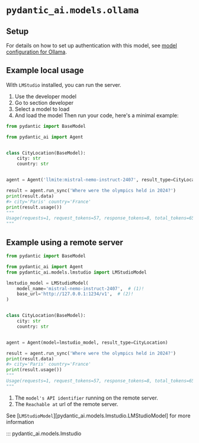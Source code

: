 # `pydantic_ai.models.ollama`

## Setup

For details on how to set up authentication with this model, see [model configuration for Ollama](../../models.md#lmstudio).

## Example local usage

With `LMStudio` installed, you can run the server.

1. Use the developer model
2. Go to section developer
3. Select a model to load
4. And load the model
Then run your code, here's a minimal example:

```python {title="ollama_example.py"}
from pydantic import BaseModel

from pydantic_ai import Agent


class CityLocation(BaseModel):
    city: str
    country: str


agent = Agent('llmite:mistral-nemo-instruct-2407', result_type=CityLocation)

result = agent.run_sync('Where were the olympics held in 2024?')
print(result.data)
#> city='Paris' country='France'
print(result.usage())
"""
Usage(requests=1, request_tokens=57, response_tokens=8, total_tokens=65, details=None)
"""
```

## Example using a remote server

```python {title="ollama_example_with_remote_server.py"}
from pydantic import BaseModel

from pydantic_ai import Agent
from pydantic_ai.models.lmstudio import LMStudioModel

lmstudio_model = LMStudioModel(
    model_name='mistral-nemo-instruct-2407',  # (1)!
    base_url='http://127.0.0.1:1234/v1',  # (2)!
)


class CityLocation(BaseModel):
    city: str
    country: str


agent = Agent(model=lmstudio_model, result_type=CityLocation)

result = agent.run_sync('Where were the olympics held in 2024?')
print(result.data)
#> city='Paris' country='France'
print(result.usage())
"""
Usage(requests=1, request_tokens=57, response_tokens=8, total_tokens=65, details=None)
"""
```

1. The `model's API identifier` running on the remote server.
2. The `Reachable at` url of the remote server.

See [`LMStudioModel`][pydantic_ai.models.lmstudio.LMStudioModel] for more information

::: pydantic_ai.models.lmstudio
